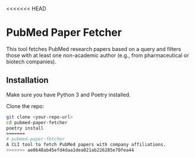 <<<<<<< HEAD
# PubMed Paper Fetcher

This tool fetches PubMed research papers based on a query and filters those with at least one non-academic author (e.g., from pharmaceutical or biotech companies).

## Installation

Make sure you have Python 3 and Poetry installed.

Clone the repo:

```bash
git clone <your-repo-url>
cd pubmed-paper-fetcher
poetry install
=======
# pubmed-paper-fetcher
A CLI tool to fetch PubMed papers with company affiliations.
>>>>>>> ae0648ab45efd4daa1dea021ab226285e70fea44
